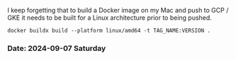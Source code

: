

I keep forgetting that to build a Docker image on my Mac and push to GCP / GKE it needs 
to be built for a Linux architecture prior to being pushed.

```
docker buildx build --platform linux/amd64 -t TAG_NAME:VERSION .
```

### Date: 2024-09-07 Saturday